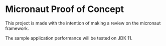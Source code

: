 # Micronaut Proof of Concept

This project is made with the intention of making a review on the micronaut framework.

The sample application performance will be tested on JDK 11.

